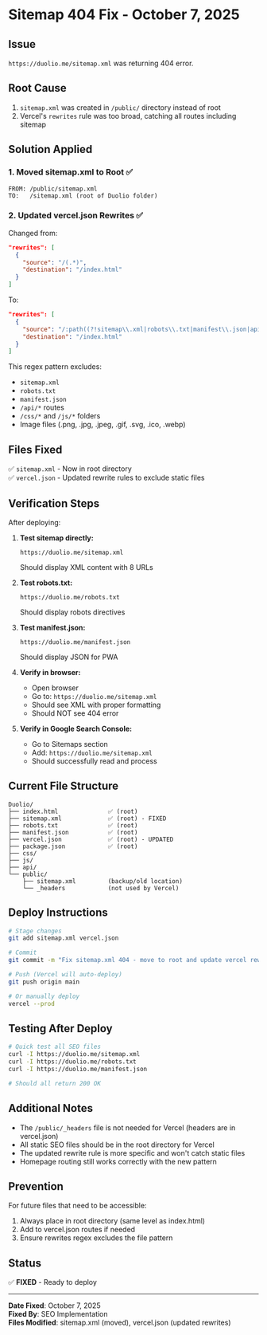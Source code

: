 # Sitemap 404 Fix - October 7, 2025

## Issue
`https://duolio.me/sitemap.xml` was returning 404 error.

## Root Cause
1. `sitemap.xml` was created in `/public/` directory instead of root
2. Vercel's `rewrites` rule was too broad, catching all routes including sitemap

## Solution Applied

### 1. Moved sitemap.xml to Root ✅
```
FROM: /public/sitemap.xml
TO:   /sitemap.xml (root of Duolio folder)
```

### 2. Updated vercel.json Rewrites ✅
Changed from:
```json
"rewrites": [
  {
    "source": "/(.*)",
    "destination": "/index.html"
  }
]
```

To:
```json
"rewrites": [
  {
    "source": "/:path((?!sitemap\\.xml|robots\\.txt|manifest\\.json|api|css|js|.*\\.(png|jpg|jpeg|gif|svg|ico|webp)).*)",
    "destination": "/index.html"
  }
]
```

This regex pattern excludes:
- `sitemap.xml`
- `robots.txt`
- `manifest.json`
- `/api/*` routes
- `/css/*` and `/js/*` folders
- Image files (.png, .jpg, .jpeg, .gif, .svg, .ico, .webp)

## Files Fixed
✅ `sitemap.xml` - Now in root directory  
✅ `vercel.json` - Updated rewrite rules to exclude static files  

## Verification Steps

After deploying:

1. **Test sitemap directly:**
   ```
   https://duolio.me/sitemap.xml
   ```
   Should display XML content with 8 URLs

2. **Test robots.txt:**
   ```
   https://duolio.me/robots.txt
   ```
   Should display robots directives

3. **Test manifest.json:**
   ```
   https://duolio.me/manifest.json
   ```
   Should display JSON for PWA

4. **Verify in browser:**
   - Open browser
   - Go to: `https://duolio.me/sitemap.xml`
   - Should see XML with proper formatting
   - Should NOT see 404 error

5. **Verify in Google Search Console:**
   - Go to Sitemaps section
   - Add: `https://duolio.me/sitemap.xml`
   - Should successfully read and process

## Current File Structure

```
Duolio/
├── index.html              ✅ (root)
├── sitemap.xml             ✅ (root) - FIXED
├── robots.txt              ✅ (root)
├── manifest.json           ✅ (root)
├── vercel.json             ✅ (root) - UPDATED
├── package.json            ✅ (root)
├── css/
├── js/
├── api/
└── public/
    ├── sitemap.xml         (backup/old location)
    └── _headers            (not used by Vercel)
```

## Deploy Instructions

```bash
# Stage changes
git add sitemap.xml vercel.json

# Commit
git commit -m "Fix sitemap.xml 404 - move to root and update vercel rewrites"

# Push (Vercel will auto-deploy)
git push origin main

# Or manually deploy
vercel --prod
```

## Testing After Deploy

```bash
# Quick test all SEO files
curl -I https://duolio.me/sitemap.xml
curl -I https://duolio.me/robots.txt
curl -I https://duolio.me/manifest.json

# Should all return 200 OK
```

## Additional Notes

- The `/public/_headers` file is not needed for Vercel (headers are in vercel.json)
- All static SEO files should be in the root directory for Vercel
- The updated rewrite rule is more specific and won't catch static files
- Homepage routing still works correctly with the new pattern

## Prevention

For future files that need to be accessible:
1. Always place in root directory (same level as index.html)
2. Add to vercel.json routes if needed
3. Ensure rewrites regex excludes the file pattern

## Status
✅ **FIXED** - Ready to deploy

---

**Date Fixed**: October 7, 2025  
**Fixed By**: SEO Implementation  
**Files Modified**: sitemap.xml (moved), vercel.json (updated rewrites)
